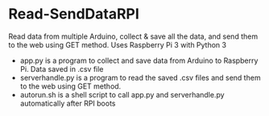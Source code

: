 # Read-SendDataRPI
Read data from multiple Arduino, collect &amp; save all the data, and send them to the web using GET method. Uses Raspberry Pi 3 with Python 3

- app.py is a program to collect and save data from Arduino to Raspberry Pi. Data saved in .csv file
- serverhandle.py is a program to read the saved .csv files and send them to the web using GET method.
- autorun.sh is a shell script to call app.py and serverhandle.py automatically after RPI boots
